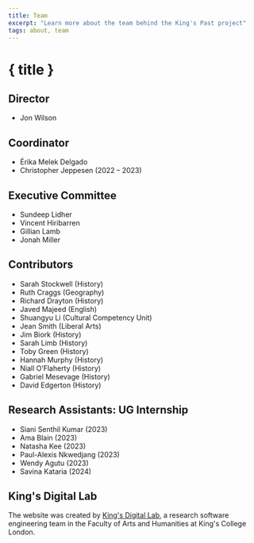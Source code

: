 ```yaml
---
title: Team
excerpt: "Learn more about the team behind the King's Past project"
tags: about, team
---
```


# { title }

## Director

- Jon Wilson

## Coordinator

- Érika Melek Delgado
- Christopher Jeppesen (2022 – 2023)

## Executive Committee

- Sundeep Lidher
- Vincent Hiribarren
- Gillian Lamb
- Jonah Miller

## Contributors

- Sarah Stockwell (History)
- Ruth Craggs (Geography)
- Richard Drayton (History)
- Javed Majeed (English)
- Shuangyu Li (Cultural Competency Unit)
- Jean Smith (Liberal Arts)
- Jim Biork (History)
- Sarah Limb (History)
- Toby Green (History)
- Hannah Murphy (History)
- Niall O’Flaherty (History)
- Gabriel Mesevage (History)
- David Edgerton (History)

## Research Assistants: UG Internship

- Siani Senthil Kumar (2023)
- Ama Blain (2023)
- Natasha Kee (2023)
- Paul-Alexis Nkwedjang (2023)
- Wendy Agutu (2023)
- Savina Kataria (2024)

## King's Digital Lab

The website was created by [King's Digital Lab](https://kdl.kcl.ac.uk/),
a research software engineering team in the Faculty of Arts and Humanities at
King's College London.
